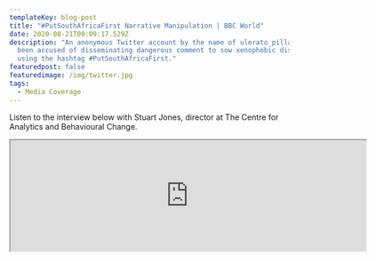 ```yaml
---
templateKey: blog-post
title: "#PutSouthAfricaFirst Narrative Manipulation | BBC World"
date: 2020-08-21T09:09:17.529Z
description: "An anonymous Twitter account by the name of ulerato_pillay has
  been accused of disseminating dangerous comment to sow xenophobic discord
  using the hashtag #PutSouthAfricaFirst."
featuredpost: false
featuredimage: /img/twitter.jpg
tags:
  - Media Coverage
---
```

Listen to the interview below with Stuart Jones, director at The Centre for Analytics and Behavioural Change.

<iframe src="https://drive.google.com/file/d/1QE-tPNmM-P-ZsBD4G5pTTD8H38-GiMHi/preview" width="640" height="200"></iframe>